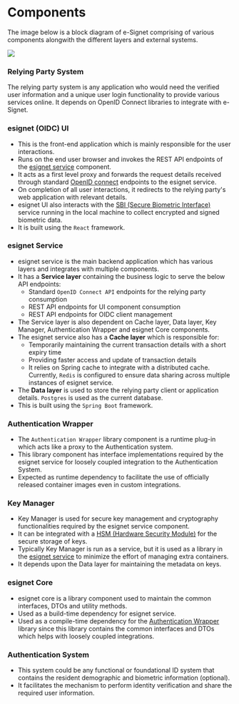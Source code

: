 # Components

The image below is a block diagram of e-Signet comprising of various components alongwith the different layers and external systems.

![](\_images/esignet-components-updated.png)

### Relying Party System

The relying party system is any application who would need the verified user information and a unique user login functionality to provide various services online. It depends on OpenID Connect libraries to integrate with e-Signet.

### **esignet (OIDC) UI**

* This is the front-end application which is mainly responsible for the user interactions.
* Runs on the end user browser and invokes the REST API endpoints of the [esignet service](componets.md#idp-service) component.
* It acts as a first level proxy and forwards the request details received through standard [OpenID connect](https://openid.net/connect/) endpoints to the esignet service.
* On completion of all user interactions, it redirects to the relying party's web application with relevant details.
* esignet UI also interacts with the [SBI (Secure Biometric Interface)](https://app.gitbook.com/s/-M1R77ZUwR6XwtPjJIVm/biometrics/mosip-device-service-specification) service running in the local machine to collect encrypted and signed biometric data.
* It is built using the `React` framework.

### **esignet Service**

* esignet service is the main backend application which has various layers and integrates with multiple components.
* It has a **Service layer** containing the business logic to serve the below API endpoints:
  * Standard `OpenID Connect API` endpoints for the relying party consumption
  * REST API endpoints for UI component consumption
  * REST API endpoints for OIDC client management
* The Service layer is also dependent on Cache layer, Data layer, Key Manager, Authentication Wrapper and esignet Core components.
* The esignet service also has a **Cache layer** which is responsible for:
  * Temporarily maintaining the current transaction details with a short expiry time
  * Providing faster access and update of transaction details
  * It relies on Spring cache to integrate with a distributed cache. Currently, `Redis` is configured to ensure data sharing across multiple instances of esignet service.
* The **Data layer** is used to store the relying party client or application details. `Postgres` is used as the current database.
* This is built using the `Spring Boot` framework.

### Authentication Wrapper

* The `Authentication Wrapper` library component is a runtime plug-in which acts like a proxy to the Authentication system.
* This library component has interface implementations required by the esignet service for loosely coupled integration to the Authentication System.
* Expected as runtime dependency to facilitate the use of officially released container images even in custom integrations.

### Key Manager

* Key Manager is used for secure key management and cryptography functionalities required by the esignet service component.
* It can be integrated with a [HSM (Hardware Security Module)](componets.md#hsm) for the secure storage of keys.
* Typically Key Manager is run as a service, but it is used as a library in the [esignet service](componets.md#idp-service) to minimize the effort of managing extra containers.
* It depends upon the Data layer for maintaining the metadata on keys.

### **esignet Core**

* esignet core is a library component used to maintain the common interfaces, DTOs and utility methods.
* Used as a build-time dependency for esignet service.
* Used as a compile-time dependency for the [Authentication Wrapper](componets.md#authentication-wrapper) library since this library contains the common interfaces and DTOs which helps with loosely coupled integrations.

### **Authentication System**

* This system could be any functional or foundational ID system that contains the resident demographic and biometric information (optional).
* It facilitates the mechanism to perform identity verification and share the required user information.
